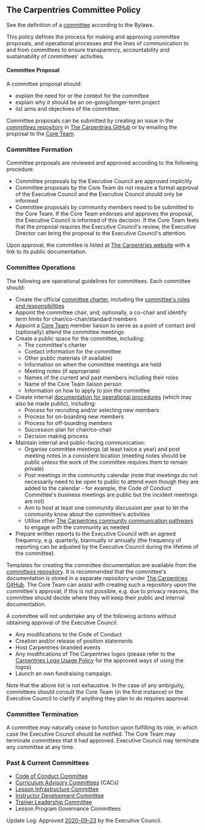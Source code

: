 ## The Carpentries Committee Policy

See the definition of a [committee](https://docs.carpentries.org/topic_folders/governance/bylaws.html#committees)
according to the Bylaws.

This policy defines the process for making and approving committee proposals, and
operational processes and the lines of communication to and from committees
to ensure transparency, accountability and sustainability of committees' activities.

#### Committee Proposal
A committee proposal should:
- explain the need for or the context for the committee
- explain why it should be an on-going/longer-term project
- list aims and objectives of the committee.

Committee proposals can be submitted by creating an
issue in the [*committees* repository](https://github.com/carpentries/committees/issues) in [The Carpentries GitHub](https://github.com/carpentries/) or 
by emailing the proposal to the [Core Team](mailto:team@carpentries.org).

### Committee Formation
Committee proposals are reviewed and approved according to the following procedure:

- Committee proposals by the Executive Council are approved implicitly
- Committee proposals by the Core Team do not require a formal approval of the Executive Council and the Executive Council should only be informed
- Committee proposals by community members need to be submitted to the Core Team.
  If the Core Team endorses and approves the proposal, the Executive Council is informed of this decision. If the Core
  Team feels that the proposal requires the Executive Council's review,
  the Executive Director can bring the proposal to the Executive Council's attention.

Upon approval, the committee is listed at [The Carpentries website](https://carpentries.org/committees/)
with a link to its public documentation.

### Committee Operations
The following are operational guidelines for committees. Each committee should:

- Create the official [committee charter](https://github.com/carpentries/committees/blob/main/committee-charter-template.md), including the [committee's roles and responsibilities](https://github.com/carpentries/committees/blob/main/committee-charter-template.md#roles-and-responsibilities)
- Appoint the committee chair, and, optionally, a co-chair and identify term limits for chair/co-chair/standard members
- Appoint a [Core Team](https://carpentries.org/team/) member liaison to serve as a point of contact and (optionally) attend the committee meetings
- Create a public space for the committee, including:
  - The committee's charter
  - Contact information for the committee
  - Other public materials (if available)
  - Information on when the committee meetings are held
  - Meeting notes (if appropriate)
  - Names of the current and past members including their roles
  - Name of the Core Team liaison person
  - Information on how to apply to join the committee
- Create internal [documentation for operational procedures](https://github.com/carpentries/committees/blob/main/committee-charter-template.md#operational-procedures) (which may also be made public), including:
  - Process for recruiting and/or selecting new members
  - Process for on-boarding new members
  - Process for off-boarding members
  - Succession plan for chair/co-chair
  - Decision making process
- Maintain internal and public-facing communication:
  - Organise committee meetings (at least twice a year) and post meeting notes in a consistent location (meeting notes should be public unless the work of
    the committee requires them to remain private)
  - Post meetings in the community calendar (note that meetings do not necessarily need to be open to public to attend even though they are added to the calendar - for example, the Code of Conduct Committee's
    business meetings are public but the incident meetings are not)
  - Aim to host at least one community discussion per year to let the community know about the committee's activities
  - Utilise other [The Carpentries community communication pathways](https://docs.carpentries.org/topic_folders/communications/index.html) to engage with the community as needed
- Prepare written reports to the Executive Council with an agreed frequency, e.g. quarterly, biannually or annually (the frequency of reporting can be adjusted by the Executive Council during the lifetime of the committee).

Templates for creating the committee documentation are available from the [*committees* repository](https://github.com/carpentries/committees). 
It is recommended that the committee's documentation is stored in a separate repository 
under [The Carpentries GitHub](https://github.com/carpentries/). The Core Team can assist with creating such a 
repository upon the committee's approval; if this is not possible, e.g. due to
privacy reasons, the committee should decide where they will keep their public and internal documentation.

A committee will not undertake any of the following actions without obtaining approval of the Executive Council:

- Any modifications to the Code of Conduct
- Creation and/or release of position statements
- Host Carpentries-branded events
- Any modifications of The Carpentries logos (please refer to the [Carpentries Logo Usage Policy](https://docs.carpentries.org/topic_folders/communications/resources/logos.html) for the approved ways of using the logos)
- Launch an own fundraising campaign.

Note that the above list is not exhaustive. In the case of any ambiguity, committees should consult the Core Team (in the first instance) or the
Executive Council to clarify if anything they plan to do requires approval.

### Committee Termination
A committee may naturally cease to function upon fulfilling its role, in which case the Executive Council
should be notified. The Core Team may terminate committees that it had approved.
Executive Council may terminate any committee at any time.

### Past & Current Committees

- [Code of Conduct Committee](https://carpentries.org/coc-ctte/)
- [Curriculum Advisory Committees](https://carpentries.org/curriculum-advisors/) (CACs)
- [Lesson Infrastructure Committee](https://carpentries.org/lesson-infra/)
- [Instructor Development Committee](https://carpentries.org/inst-dev/)
- [Trainer Leadership Committee](https://github.com/carpentries/trainers/blob/main/governance.md)
- Lesson Program Governance Committees

Update Log:
Approved [2020-09-23](https://github.com/carpentries/executive-council-info/issues/44) by the Executive Council. 